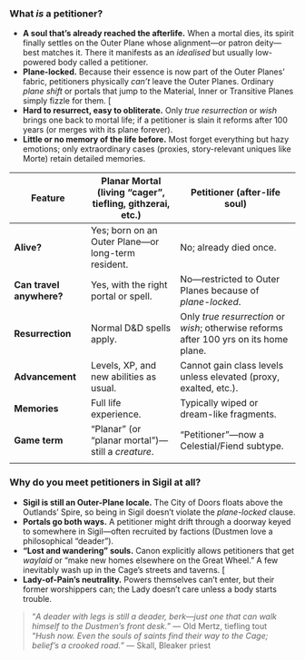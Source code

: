 ### What _is_ a petitioner?

- **A soul that’s already reached the afterlife.** When a mortal dies, its spirit finally settles on the Outer Plane whose alignment—or patron deity—best matches it. There it manifests as an _idealised_ but usually low-powered body called a petitioner. 
- **Plane-locked.** Because their essence is now part of the Outer Planes’ fabric, petitioners physically _can’t_ leave the Outer Planes. Ordinary _plane shift_ or portals that jump to the Material, Inner or Transitive Planes simply fizzle for them. [
- **Hard to resurrect, easy to obliterate.** Only _true resurrection_ or _wish_ brings one back to mortal life; if a petitioner is slain it reforms after 100 years (or merges with its plane forever). 
- **Little or no memory of the life before.** Most forget everything but hazy emotions; only extraordinary cases (proxies, story-relevant uniques like Morte) retain detailed memories.


| Feature                  | Planar Mortal (living “cager”, tiefling, githzerai, etc.) | Petitioner (after-life soul)                                                           |
| ------------------------ | --------------------------------------------------------- | -------------------------------------------------------------------------------------- |
| **Alive?**               | Yes; born on an Outer Plane—or long-term resident.        | No; already died once.                                                                 |
| **Can travel anywhere?** | Yes, with the right portal or spell.                      | No—restricted to Outer Planes because of _plane-locked_.                               |
| **Resurrection**         | Normal D&D spells apply.                                  | Only _true resurrection_ or _wish_; otherwise reforms after 100 yrs on its home plane. |
| **Advancement**          | Levels, XP, and new abilities as usual.                   | Cannot gain class levels unless elevated (proxy, exalted, etc.).                       |
| **Memories**             | Full life experience.                                     | Typically wiped or dream-like fragments.                                               |
| **Game term**            | “Planar” (or “planar mortal”)—still a _creature_.         | “Petitioner”—now a Celestial/Fiend subtype.                                            |
|                          |                                                           |                                                                                        |
### Why do you meet petitioners in Sigil at all?

- **Sigil is still an Outer-Plane locale.** The City of Doors floats above the Outlands’ Spire, so being in Sigil doesn’t violate the _plane-locked_ clause. 
- **Portals go both ways.** A petitioner might drift through a doorway keyed to somewhere in Sigil—often recruited by factions (Dustmen love a philosophical “deader”).
- **“Lost and wandering” souls.** Canon explicitly allows petitioners that get _waylaid_ or “make new homes elsewhere on the Great Wheel.” A few inevitably wash up in the Cage’s streets and taverns. [
- **Lady-of-Pain’s neutrality.** Powers themselves can’t enter, but their former worshippers can; the Lady doesn’t care unless a body starts trouble.

> “*A deader with legs is still a deader, berk—just one that can walk himself to the Dustmen’s front desk.*” — Old Mertz, tiefling tout  
> “*Hush now. Even the souls of saints find their way to the Cage; belief’s a crooked road.*” — Skall, Bleaker priest